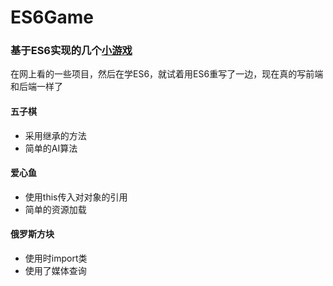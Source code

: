 # ES6Game
### 基于ES6实现的几个[小游戏](https://pinzi123.github.io/canvas_game/.)
在网上看的一些项目，然后在学ES6，就试着用ES6重写了一边，现在真的写前端和后端一样了
#### 五子棋
- 采用继承的方法
- 简单的AI算法
#### 爱心鱼
- 使用this传入对对象的引用
- 简单的资源加载
#### 俄罗斯方块
- 使用时import类
- 使用了媒体查询
